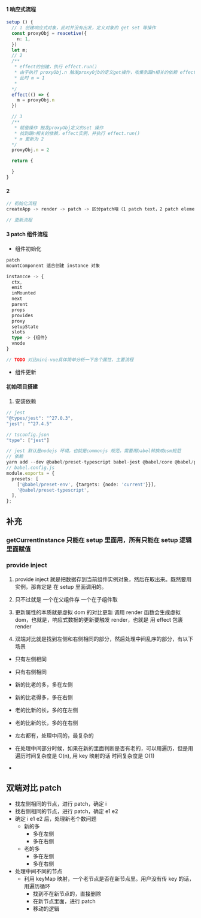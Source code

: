 #### 1 响应式流程

```typescript
setup () {
  // 1 创建响应式对象，此时并没有出发，定义对象的 get set 等操作
  const proxyObj = reacetive({
    n: 1,
  })
  let m;
  // 2
  /**
   * effect的创建，执行 effect.run()
   * 由于执行 proxyObj.n 触发proxyOjb的定义get操作，收集到跟n相关的依赖 effect实例，
   * 此时 m = 1
   *
  */
  effect(() => {
    m = proxyObj.n
  })

  // 3
  /**
   * 赋值操作 触发proxyObj定义的set 操作
   * 找到跟n相关的依赖，effect实例，并执行 effect.run()
   * m 更新为 2
  */
  proxyObj.n = 2

  return {

  }
}
```

#### 2

```typescript
// 初始化流程
createApp -> render -> patch -> 区分patch啥（1 patch text，2 patch element，3 patch component）

// 更新流程

```

#### 3 patch 组件流程

- 组件初始化

```typescript
patch
mountComponent 适合创建 instance 对象

instancce -> {
  ctx,
  emit
  inMounted
  next
  parent
  props
  provides
  proxy
  setupState
  slots
  type -> {组件}
  vnode
}

// TODO 对比mini-vue具体简单分析一下各个属性，主要流程
```

- 组件更新

#### 初始项目搭建

1. 安装依赖

```typescript
// jest
"@types/jest": "^27.0.3",
"jest": "^27.4.5"

// tsconfig.json
"type": ["jest"]

// jest 默认是nodejs 环境，也就是commonjs 规范，需要用babel转换成esm规范
// 依赖
yarn add --dev @babel/preset-typescript babel-jest @babel/core @babel/preset-env
// babel.config.js
module.exports = {
  presets: [
    ['@babel/preset-env', {targets: {node: 'current'}}],
    '@babel/preset-typescript',
  ],
};
```

## 补充

### getCurrentInstance 只能在 setup 里面用，所有只能在 setup 逻辑里面赋值

### provide inject

1. provide inject 就是把数据存到当前组件实例对象，然后在取出来。既然要用实例，那肯定是 在 setup 里面调用的。
2. 只不过就是 一个在父组件存 一个在子组件取

3. 更新属性的本质就是虚拟 dom 的对比更新
   调用 render 函数会生成虚拟 dom，也就是，响应式数据的更新要触发 render，也就是 用 effect 包裹 render

4. 双端对比就是找到左侧和右侧相同的部分，然后处理中间乱序的部分，有以下场景

- 只有左侧相同
- 只有右侧相同
- 新的比老的多，多在左侧
- 新的比老得多，多在右侧
- 老的比新的长，多的在左侧
- 老的比新的长，多的在右侧
- 左右都有，处理中间的，最复杂的

- 在处理中间部分时候，如果在新的里面判断是否有老的，可以用遍历，但是用遍历时间复杂度是 O(n), 用 key 映射的话 时间复杂度是 O(1)
-

## 双端对比 patch

- 找左侧相同的节点，进行 patch，确定 i
- 找右侧相同的节点，进行 patch，确定 e1 e2
- 确定 i e1 e2 后，处理新老个数问题
  - 新的多
    - 多在左侧
    - 多在右侧
  - 老的多
    - 多在左侧
    - 多在右侧
- 处理中间不同的节点
  - 利用 keyMap 映射，一个老节点是否在新节点里。用户没有传 key 的话，用遍历循环
    - 找到不在新节点的，直接删除
    - 在新节点里面，进行 patch
    - 移动的逻辑
